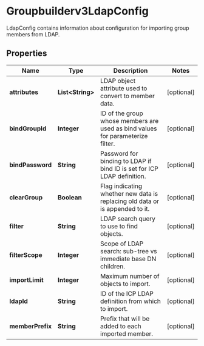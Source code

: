 

# Groupbuilderv3LdapConfig

LdapConfig contains information about configuration for importing group members from LDAP.

## Properties

| Name | Type | Description | Notes |
|------------ | ------------- | ------------- | -------------|
|**attributes** | **List&lt;String&gt;** | LDAP object attribute used to convert to member data. |  [optional] |
|**bindGroupId** | **Integer** | ID of the group whose members are used as bind values for parameterize filter. |  [optional] |
|**bindPassword** | **String** | Password for binding to LDAP if bind ID is set for ICP LDAP definition. |  [optional] |
|**clearGroup** | **Boolean** | Flag indicating whether new data is replacing old data or is appended to it. |  [optional] |
|**filter** | **String** | LDAP search query to use to find objects. |  [optional] |
|**filterScope** | **Integer** | Scope of LDAP search:  sub-tree vs immediate base DN children. |  [optional] |
|**importLimit** | **Integer** | Maximum number of objects to import. |  [optional] |
|**ldapId** | **String** | ID of the ICP LDAP definition from which to import. |  [optional] |
|**memberPrefix** | **String** | Prefix that will be added to each imported member. |  [optional] |



